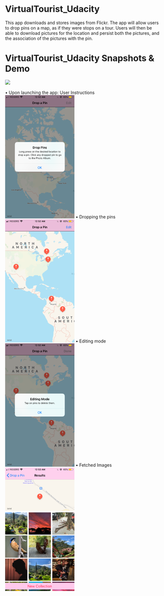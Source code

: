 # VirtualTourist_Udacity
This app downloads and stores images from Flickr. The app will allow users to drop pins on a map, as if they were stops on a tour. Users will then be able to download pictures for the location and persist both the pictures, and the association of the pictures with the pin.
 <br /> 
# VirtualTourist_Udacity Snapshots & Demo
<img src="Photos/Demo.gif" width="225"/> <br/>

• Upon launching the app: User Instructions
<img src="Photos/1.PNG" width="225"/>
• Dropping the pins
<img src="Photos/2.PNG" width="225"/>
• Editing mode
<img src="Photos/3.PNG" width="225"/>
• Fetched Images
<img src="Photos/4.PNG" width="225"/>
